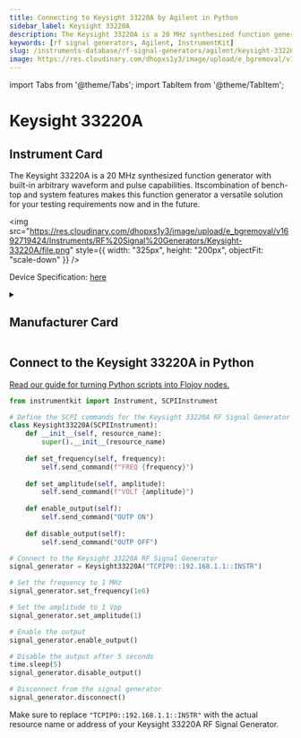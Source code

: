 ```yaml
---
title: Connecting to Keysight 33220A by Agilent in Python
sidebar_label: Keysight 33220A
description: The Keysight 33220A is a 20 MHz synthesized function generator with built-in arbitrary waveform and pulse capabilities. Itscombination of bench-top and system features makes this function generator a versatile solution for your testing requirements now and in the future.
keywords: [rf signal generators, Agilent, InstrumentKit]
slug: /instruments-database/rf-signal-generators/agilent/keysight-33220a
image: https://res.cloudinary.com/dhopxs1y3/image/upload/e_bgremoval/v1692719424/Instruments/RF%20Signal%20Generators/Keysight-33220A/file.png
---
```


import Tabs from '@theme/Tabs';
import TabItem from '@theme/TabItem';

# Keysight 33220A

## Instrument Card

<div className="flex">

<div>

The Keysight 33220A is a 20 MHz synthesized function generator with built-in arbitrary waveform and pulse capabilities. Itscombination of bench-top and system features makes this function generator a versatile solution for your testing requirements now and in the future.

</div>

<img src="https://res.cloudinary.com/dhopxs1y3/image/upload/e_bgremoval/v1692719424/Instruments/RF%20Signal%20Generators/Keysight-33220A/file.png" style={{ width: "325px", height: "200px", objectFit: "scale-down" }} />

</div>

<div className="flex text-center">

<p>Device Specification: <a target="\_blank" href="https://www.keysight.com/us/en/assets/7018-01144/data-sheets/5988-8544.pdf">here</a></p>

</div>

<details style={{ marginTop: "15px"}}>
<summary><h2>Manufacturer Card</h2></summary>

<img src="https://res.cloudinary.com/dhopxs1y3/image/upload/v1692126006/Instruments/Vendor%20Logos/Agilent.png" style={{ width: "100%", height: "170px",objectFit: "scale-down" }} />

Keysight Technologies, or Keysight, is an American company that manufactures electronics test and measurement equipment and software.

<ul>
  <li>Headquarters: USA</li>
  <li>Yearly Revenue (millions, USD): 5420.0</li>
  <li>Vendor Website: <a href="https://www.keysight.com/us/en/home.html">here</a></li>
</ul>
</details>

## Connect to the Keysight 33220A in Python

[Read our guide for turning Python scripts into Flojoy nodes.](https://docs.flojoy.ai/custom-nodes/creating-custom-node/)
<Tabs>
<TabItem value="InstrumentKit" label="InstrumentKit">


```python
from instrumentkit import Instrument, SCPIInstrument

# Define the SCPI commands for the Keysight 33220A RF Signal Generator
class Keysight33220A(SCPIInstrument):
    def __init__(self, resource_name):
        super().__init__(resource_name)
    
    def set_frequency(self, frequency):
        self.send_command(f"FREQ {frequency}")
    
    def set_amplitude(self, amplitude):
        self.send_command(f"VOLT {amplitude}")
    
    def enable_output(self):
        self.send_command("OUTP ON")
    
    def disable_output(self):
        self.send_command("OUTP OFF")

# Connect to the Keysight 33220A RF Signal Generator
signal_generator = Keysight33220A("TCPIP0::192.168.1.1::INSTR")

# Set the frequency to 1 MHz
signal_generator.set_frequency(1e6)

# Set the amplitude to 1 Vpp
signal_generator.set_amplitude(1)

# Enable the output
signal_generator.enable_output()

# Disable the output after 5 seconds
time.sleep(5)
signal_generator.disable_output()

# Disconnect from the signal generator
signal_generator.disconnect()
```

Make sure to replace `"TCPIP0::192.168.1.1::INSTR"` with the actual resource name or address of your Keysight 33220A RF Signal Generator.

</TabItem>
</Tabs>